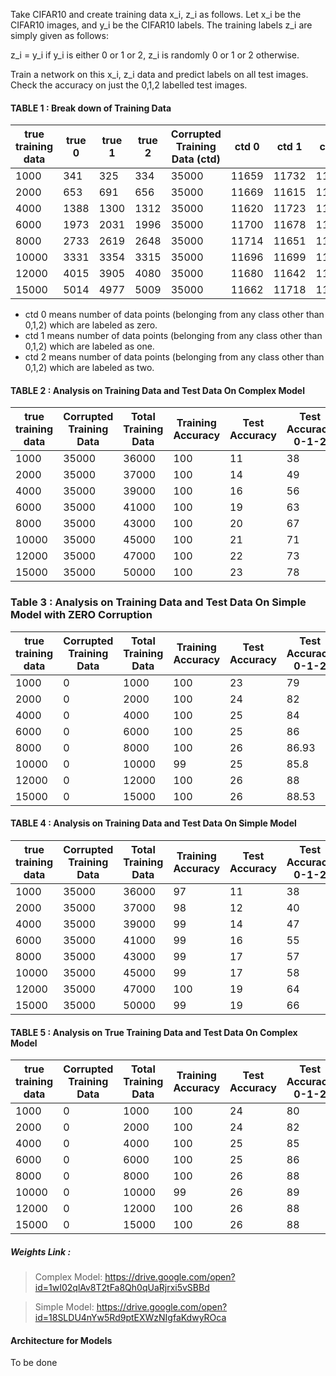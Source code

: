 
Take CIFAR10 and create training data x_i, z_i as follows. Let x_i be the CIFAR10 images, and y_i be the CIFAR10 labels. The training labels z_i are simply given as follows:

z_i = y_i if y_i is either 0 or 1 or 2, z_i is randomly 0 or 1 or 2 otherwise.

Train a network on this x_i, z_i data and predict labels on all test images. Check the accuracy on just the 0,1,2 labelled test images.

#### TABLE 1 : Break down of Training Data 

|true training data  | true 0 | true 1 | true 2 | Corrupted Training Data (ctd) | ctd 0 | ctd 1 | ctd 2| 
|--------------------|--------|--------|--------|-------------------------------|-------|-------|------|
| 1000               | 341    |325     | 334     | 35000                        | 11659 | 11732 | 11609|
| 2000               | 653    | 691    | 656     | 35000                        | 11669 | 11615 | 11716|
| 4000               | 1388   | 1300   | 1312    | 35000                        | 11620 | 11723 | 11657| 
| 6000               | 1973   | 2031   | 1996    | 35000                        | 11700 | 11678 | 11622|
| 8000               | 2733   | 2619   | 2648    | 35000                        | 11714 | 11651 | 11635|  
| 10000              | 3331   | 3354   | 3315    | 35000                        | 11696 | 11699 | 11605|
| 12000              | 4015   | 3905   | 4080    | 35000                        | 11680 | 11642 | 11678|
| 15000              | 5014   | 4977   | 5009    | 35000                        | 11662 | 11718 | 11620|

- ctd 0 means number of data points (belonging from any class other than 0,1,2) which are labeled as zero.
- ctd 1 means number of data points (belonging from any class other than 0,1,2) which are labeled as one.
- ctd 2 means number of data points (belonging from any class other than 0,1,2) which are labeled as two.

#### TABLE 2 : Analysis on Training Data and Test Data On Complex Model


|true training data  | Corrupted Training Data | Total Training Data | Training Accuracy | Test Accuracy | Test Accuracy 0-1-2 | 
|--------------------| ----------------------- | ------------------- | ----------------- |---------------|---------------------|
| 1000               | 35000                   | 36000               | 100               | 11            | 38                  | 
| 2000               | 35000                   | 37000               | 100               | 14            | 49                  | 
| 4000               | 35000                   | 39000               | 100               | 16            | 56                  | 
| 6000               | 35000                   | 41000               | 100               | 19            | 63                  | 
| 8000               | 35000                   | 43000               | 100               | 20            | 67                  |
| 10000              | 35000                   | 45000               | 100               | 21            | 71                  |
| 12000              | 35000                   | 47000               | 100               | 22            | 73                  | 
| 15000              | 35000                   | 50000               | 100               | 23            | 78                  |

### Table 3 : Analysis on Training Data and Test Data On Simple Model with ZERO Corruption

|true training data  | Corrupted Training Data | Total Training Data | Training Accuracy | Test Accuracy | Test Accuracy 0-1-2 | 
|--------------------| ----------------------- | ------------------- | ----------------- |---------------|---------------------|
| 1000               |    0                   | 1000                 | 100               | 23            | 79                  | 
| 2000               |    0                   | 2000                 | 100               | 24            | 82                  | 
| 4000               |    0                   | 4000                 | 100               | 25            | 84                  | 
| 6000               |    0                   | 6000                 | 100               | 25            | 86                  | 
| 8000               |    0                   | 8000                 | 100               | 26            | 86.93                  |
| 10000              |    0                   | 10000                | 99                | 25            | 85.8                  |
| 12000              |    0                   | 12000                | 100               | 26            | 88                  | 
| 15000              |    0                   | 15000                | 100               | 26            | 88.53                  |


#### TABLE 4 : Analysis on Training Data and Test Data On Simple Model


|true training data  | Corrupted Training Data | Total Training Data | Training Accuracy | Test Accuracy | Test Accuracy 0-1-2 | 
|--------------------| ----------------------- | ------------------- | ----------------- |---------------|---------------------|
| 1000               | 35000                   | 36000               | 97              | 11            | 38                  | 
| 2000               | 35000                   | 37000               | 98               | 12            | 40                  | 
| 4000               | 35000                   | 39000               | 99               | 14            | 47                  | 
| 6000               | 35000                   | 41000               | 99               | 16            | 55                  | 
| 8000               | 35000                   | 43000               | 99               | 17            | 57                  |
| 10000              | 35000                   | 45000               | 99               | 17            | 58                  |
| 12000              | 35000                   | 47000               | 100               | 19            | 64                  | 
| 15000              | 35000                   | 50000               | 99               | 19            | 66                  |

#### TABLE 5 : Analysis on True Training Data and Test Data On Complex Model


|true training data  | Corrupted Training Data | Total Training Data | Training Accuracy | Test Accuracy | Test Accuracy 0-1-2 | 
|--------------------| ----------------------- | ------------------- | ----------------- |---------------|---------------------|
| 1000               | 0                   | 1000               | 100               | 24            | 80                  | 
| 2000               | 0                   | 2000               | 100               | 24            | 82                  | 
| 4000               | 0                   | 4000               | 100               | 25            | 85                  | 
| 6000               | 0                   | 6000               | 100               | 25            | 86                  | 
| 8000               | 0                   | 8000               | 100               | 26            | 88                  |
| 10000              | 0                   | 10000               | 99               | 26            | 89                  |
| 12000              | 0                   | 12000               | 100               | 26            | 88                  | 
| 15000              | 0                   | 15000               | 100               | 26            | 88                  |


##### Weights Link : 
> Complex Model: https://drive.google.com/open?id=1wI02qlAv8T2tFa8Qh0qUaRjrxi5vSBBd

> Simple Model:  https://drive.google.com/open?id=18SLDU4nYw5Rd9ptEXWzNIgfaKdwyROca

#### Architecture for Models
To be done
